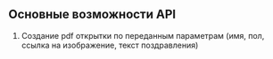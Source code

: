 ## Основные возможности API

1. Создание pdf открытки по переданным параметрам (имя, пол, ссылка на изображение, текст поздравления) 